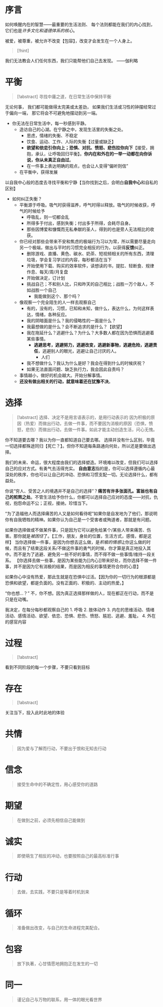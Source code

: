 # 序言
如何唤醒内在的智慧——最重要的生活法则、
每个法则都能在我们的内心找到，它们也是*许多文化和道德体系的核心*。

被爱，被尊重，被允许不改变【包容】，改变才会发生在一个人身上。
> [!hint]
> 
我们无法教会人们任何东西，我们只能帮他们自己去发现。
——伽利略
# 平衡
> [!abstract]
> 寻找中庸之道，在日常生活中保持平衡

无论何事，
我们都可能做得太完美或太差劲，
如果我们生活或习性的钟摆经常过于偏向一端，
那它将会不可避免地摆动到另一端。

 - 你无法在日常生活中，每一秒感到平静。
	 - 造访自己的心湖。在宁静之中，发现生活里的失衡之处。
		 - 思虑，情绪的失衡、不稳定
		 - 饮食、运动、工作、人际的失衡【过量或缺乏】
		 - **欲望和依恋引你向上；恐惧、对抗、愤怒、悲伤拉你向下**【接受，拥抱，承认，让呼吸回归平衡】。**你内在和外在的一举一动都在向你诉说，你从未真正自由过**。
		 - 在一件事上表达明确的观点，也会让人变得“偏听则信”
	 - 在平衡中，获得发展

以自我中心般的态度去寻找平衡和宁静【当你找到之后，会明白**自我中心**和自私的区别】

- 如何纠正失衡？
	- 平衡源于呼吸。吸气时获得滋养，呼气时得以释放。吸气的时候收获，呼气的时候给予
		- 呼吸乱，则一切都会乱
		- 所得多于付出，感到失衡；付出多于所得，会耗尽自身。
		- 那些因博爱和慷慨而无私奉献的圣人，得到的也是旁人无法相比的收获。
	- 你已经对那些会带来不安和焦虑的极端行为习以为常，所以需要尽量走向另一个极端，做出与平时的习惯完全相反的行为，以获得**反馈**纠正。
		- 删除游戏、直播、黄色、碳水、奶茶、短视频相关的所有东西，清理垃圾，学会复习学过的内容，每秒都活在当下
		- 开始使用下载、购买的效率软件，读想读的书，提肛、轻断食、规律作息、每天/周/月复盘
		- 开始做决定，订计划
		- 挑战自己；不和别人比，只和昨天的自己相比；战胜一万个敌人，不如战胜一个自己
			- 我能做到这个、那个吗？
	- 像观察一个完全陌生的人一样去观察自己
		- 有的，没有的，习惯，已知和未知，做什么，表达什么，为何这样表达，情绪，各种反应。
		- 我的阴暗面是什么？我的侵略性的一面是什么？
		- 我最想做的是什么？会不断追求的是什么？【欲望】
		- 我在拖延什么？逃避什么？为什么？大多数人都在因为恐惧而逃避着某些事情。
			- **逃避思考，逃避努力，逃避改变，逃避新事物，逃避危险，逃避责任**，逃避别人的眼光，逃避让自己讨厌的人。
				- 人们 
		- 我不想做什么？我认为什么是好？我会在得到什么的时候庆祝？
		- 如果无法直面问题、缺乏执行力，我会因此自责吗？
	- 事情越小，做好的机会越大。开始分解事情。
	- **还没有做出相关的行动，就意味着还在犹豫不决**。

# 选择
> [!abstract]
> 选择、决定不是用言语表示的，是用行动表示的
> 因为积极的原因（热爱）而做出行动，去做一件事，而不要因为消极的原因（恐惧，愤怒，悲伤）而做出行动，去做一件事。如此才能主动创造生活，问心无愧。

你不知道要去哪？我以为你一直都知道自己要去哪。
选择并没有什么区别，毕竟一切选择都殊途同归【死亡？】。但你不知道每条路通向何处，所以还是要做出选择。

我们的未来、命运，很大程度由我们的选择塑造。环境难以改变，但我们可以选择自己的应对方式。有勇气去活得充实。
**自由意志**指的是，你可以选择遵循内心最深处的秩序，你也可以让自己的冲动、恐惧和习惯支配一切。无论选择什么，都有益处。

你说“穷人、受苦之人的境遇并不是自己的选择”？**痛苦有许多张面孔。富翁也有自己的煎熬之处**。不管生活给予你什么，你都可以选择自己应对的态度——对抗，仇视，抱怨命运不公；正视，接纳，珍惜当下。

“为了造福他人而选择痛苦的人又是如何看待呢”如果你是自发地为了他们，那说明你有自我牺牲的精神。如果你认为自己是一个受害者或殉道者，那就是有问题。

如果你选择做或不做某件事，只是因为它可以避免给某个/某些人带来痛苦、伤害。那你就是*被困住*了。【工作，朋友，身处的位置，生活方式，感情，都是这样】
当你选择做一件事，是因为你想去这么做，是*积极的情感*让你这么做的时候，而且有了结束这段关系/不做这件事的勇气的时候，你才算是真正地投入其中。而不是为了逃避、避免另一些不好的事情，而不得不做一些事情/维持一段关系。
【你选择去做一些事，是因为某些能为[[内心]]带来好处，而你选择不做一件事，并不是因为它有消极的结果，而是因为相反的事情更符合你的心意】

如果你心中没有热爱，那此生就是在恐惧中过活。【因为你的一切行为的根源都是恐惧和欲望，都是负面的。没有正面的、积极的、主动的热爱。】

“你也想...？”
不，你不想。因为真正选择那样做的人，现在都正在行动，而不是只是在动嘴。

我决定，在每分每秒都观察自己的
	1. 呼吸
	2. 肢体动作
	3. 内在的思维活动、情绪活动、感情活动、欲望、依恋、恐惧、悲伤、愤怒、尴尬、逃避、羞耻。
	4. 外在的感官内容
# 过程
> [!abstract]
> 
看到不同阶段的每一个步骤，不要只看到目标

# 存在
> [!abstract]
> 
关注当下，投入此时此地的体验

# 共情
>因为爱与了解而行动，不要出于恨和无知去行动

# 信念
>接受生命中的不确定性，用心感受你的道路

# 期望
>在做到之前，必须先相信自己能做到

# 诚实
>即使萌生了相反的冲动，也要按照自己的最高标准行事

# 行动
>去做，去实践，不要只是等着时机到来

# 循环
>准备做出改变，与自己的生命进程完美配合。

# 包容
>放下执著，心甘情愿地拥抱正在发生的一切


# 同一
>谨记自己与万物的联系，用一体的眼光看世界